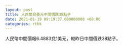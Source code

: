 ```yaml
---
layout: post
title: 人民幣兌美元中間價跌38點子
date: 2021-01-19 09:19:37.000000000 +08:00
categories: rthk
---
```


人民幣中間價報6.4883兌1美元，較昨日中間價跌38點子。

